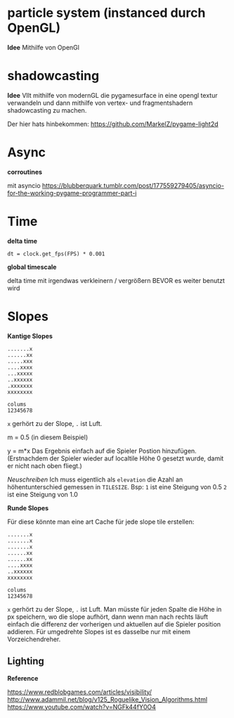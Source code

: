 # particle system (instanced durch OpenGL)

**Idee**
Mithilfe von OpenGl

# shadowcasting

**Idee**
Vllt mithilfe von modernGL die pygamesurface in eine opengl textur verwandeln und dann mithilfe von vertex- und fragmentshadern shadowcasting zu machen.

Der hier hats hinbekommen:
https://github.com/MarkelZ/pygame-light2d

# Async

**corroutines**

mit asyncio
https://blubberquark.tumblr.com/post/177559279405/asyncio-for-the-working-pygame-programmer-part-i


# Time

**delta time**

`dt = clock.get_fps(FPS) * 0.001`

**global timescale**

delta time mit irgendwas verkleinern / vergrößern BEVOR es weiter benutzt wird

# Slopes

**Kantige Slopes**
```
.......x
......xx
.....xxx
....xxxx
...xxxxx
..xxxxxx
.xxxxxxx
xxxxxxxx

colums
12345678
```
`x` gerhört zu der Slope, `.` ist Luft.

m = 0.5 (in diesem Beispiel)

y = m*x
Das Ergebnis einfach auf die Spieler Postion hinzufügen. (Erstnachdem der Spieler wieder auf localtile Höhe 0 gesetzt wurde, damit er nicht nach oben fliegt.)

*Neuschreiben*
Ich muss eigentlich als `elevation` die Azahl an höhentunterschied gemessen in `TILESIZE`.
Bsp: 
`1` ist eine Steigung von 0.5
`2` ist eine Steigung von 1.0


**Runde Slopes**

Für diese könnte man eine art Cache für jede slope tile erstellen:
```
.......x
.......x
.......x
......xx
......xx
....xxxx
..xxxxxx
xxxxxxxx

colums
12345678
```
`x` gerhört zu der Slope, `.` ist Luft.
Man müsste für jeden Spalte die Höhe in px speichern, wo die slope aufhört, dann wenn man nach rechts läuft einfach die differenz der vorherigen und aktuellen auf die Spieler position addieren.
Für umgedrehte Slopes ist es dasselbe nur mit einem Vorzeichendreher.


## Lighting

**Reference**

https://www.redblobgames.com/articles/visibility/
http://www.adammil.net/blog/v125_Roguelike_Vision_Algorithms.html
https://www.youtube.com/watch?v=NGFk44fY0O4


